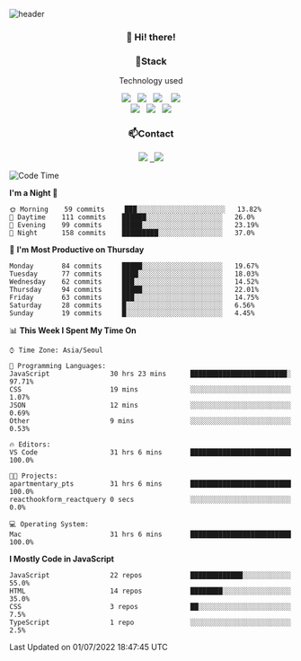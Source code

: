 ![header](https://capsule-render.vercel.app/api?type=waving&color=gradient&height=200&text=Che-ri&fontAlign=70&fontAlignY=40&animation=twinkling)

<h3 align="center">👋 Hi! there!</h3>

<h3 align="center">📌Stack</h3>
<p align="center">Technology used</p>
<div align="center"><img src="https://img.shields.io/badge/HTML5-e74c3c?style=flat-square&logo=HTML5&logoColor=white"></img> &nbsp <img src="https://img.shields.io/badge/CSS3-0A84FF?style=flat-square&logo=CSS3&logoColor=white"></img>  &nbsp <img src="https://img.shields.io/badge/SCSS-fd79a8?style=flat-square&logo=Sass&logoColor=white"/></a>&nbsp  &nbsp <img src="https://img.shields.io/badge/styled%2Dcomponents-DB7093?style=flat-square&logo=styled%2Dcomponents&logoColor=white"/></a>
<br><img src="https://img.shields.io/badge/JavaScript-FFCD11?style=flat-square&logo=JavaScript&logoColor=white"></img> &nbsp <img src="https://img.shields.io/badge/React-00BCF6?style=flat-square&logo=React&logoColor=white"></img> &nbsp <img src="https://img.shields.io/badge/Redux-764ABC?style=flat-square&logo=Redux&logoColor=white"/></a></div>

<h3 align="center">📫Contact</h3>
<div align="center"><a href="https://cheri.tistory.com/"><img src="https://img.shields.io/badge/Cheri-AD29B6?style=flat-square&logo=Tidal&logoColor=white"/></a> <a href="rnjs1135@gmail.com"> &nbsp <img src="https://img.shields.io/badge/Gmail-EA4335?style=flat-square&logo=Gmail&logoColor=white"/></a></div>

<!--START_SECTION:waka-->
![Code Time](http://img.shields.io/badge/Code%20Time-0%20secs-blue)

**I'm a Night 🦉** 

```text
🌞 Morning    59 commits     ███░░░░░░░░░░░░░░░░░░░░░░   13.82% 
🌆 Daytime    111 commits    ██████░░░░░░░░░░░░░░░░░░░   26.0% 
🌃 Evening    99 commits     █████░░░░░░░░░░░░░░░░░░░░   23.19% 
🌙 Night      158 commits    █████████░░░░░░░░░░░░░░░░   37.0%

```
📅 **I'm Most Productive on Thursday** 

```text
Monday       84 commits     █████░░░░░░░░░░░░░░░░░░░░   19.67% 
Tuesday      77 commits     ████░░░░░░░░░░░░░░░░░░░░░   18.03% 
Wednesday    62 commits     ███░░░░░░░░░░░░░░░░░░░░░░   14.52% 
Thursday     94 commits     █████░░░░░░░░░░░░░░░░░░░░   22.01% 
Friday       63 commits     ███░░░░░░░░░░░░░░░░░░░░░░   14.75% 
Saturday     28 commits     █░░░░░░░░░░░░░░░░░░░░░░░░   6.56% 
Sunday       19 commits     █░░░░░░░░░░░░░░░░░░░░░░░░   4.45%

```


📊 **This Week I Spent My Time On** 

```text
⌚︎ Time Zone: Asia/Seoul

💬 Programming Languages: 
JavaScript               30 hrs 23 mins      ████████████████████████░   97.71% 
CSS                      19 mins             ░░░░░░░░░░░░░░░░░░░░░░░░░   1.07% 
JSON                     12 mins             ░░░░░░░░░░░░░░░░░░░░░░░░░   0.69% 
Other                    9 mins              ░░░░░░░░░░░░░░░░░░░░░░░░░   0.53%

🔥 Editors: 
VS Code                  31 hrs 6 mins       █████████████████████████   100.0%

🐱‍💻 Projects: 
apartmentary_pts         31 hrs 6 mins       █████████████████████████   100.0% 
reacthookform_reactquery 0 secs              ░░░░░░░░░░░░░░░░░░░░░░░░░   0.0%

💻 Operating System: 
Mac                      31 hrs 6 mins       █████████████████████████   100.0%

```

**I Mostly Code in JavaScript** 

```text
JavaScript               22 repos            █████████████░░░░░░░░░░░░   55.0% 
HTML                     14 repos            ████████░░░░░░░░░░░░░░░░░   35.0% 
CSS                      3 repos             ██░░░░░░░░░░░░░░░░░░░░░░░   7.5% 
TypeScript               1 repo              ░░░░░░░░░░░░░░░░░░░░░░░░░   2.5%

```



 Last Updated on 01/07/2022 18:47:45 UTC
<!--END_SECTION:waka-->
